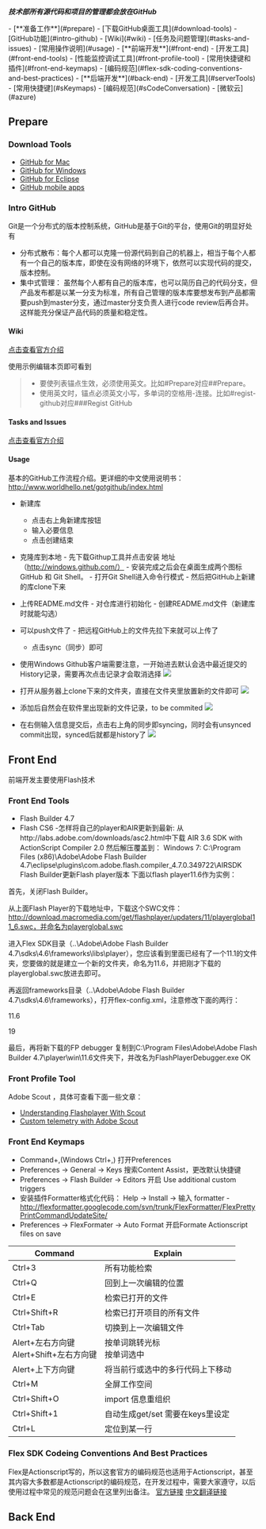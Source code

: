 ***技术部所有源代码和项目的管理都会放在GitHub***

<p></p>
- [**准备工作**](#prepare)
	- [下载GitHub桌面工具](#download-tools)
	- [GitHub功能](#intro-github)
		- [Wiki](#wiki)
		- [任务及问题管理](#tasks-and-issues)
		- [常用操作说明](#usage)			
- [**前端开发**](#front-end)
	- [开发工具](#front-end-tools)
	- [性能监控调试工具](#front-profile-tool)
	- [常用快捷键和插件](#front-end-keymaps)
	- [编码规范](#flex-sdk-coding-conventions-and-best-practices)
- [**后端开发**](#back-end)
	- [开发工具](#serverTools)
	- [常用快捷键](#sKeymaps)
	- [编码规范](#sCodeConversation)
	- [微软云](#azure)

## Prepare

### Download Tools

- [GitHub for Mac](http://mac.github.com/)
- [GitHub for Windows](http://windows.github.com/)
- [GitHub for Eclipse](http://eclipse.github.com/)
- [GitHub mobile apps](http://mobile.github.com/)

### Intro GitHub

Git是一个分布式的版本控制系统，GitHub是基于Git的平台，使用Git的明显好处有
- 分布式散布：每个人都可以克隆一份源代码到自己的机器上，相当于每个人都有一个自己的版本库，即使在没有网络的环境下，依然可以实现代码的提交，版本控制。
- 集中式管理：	虽然每个人都有自己的版本库，也可以简历自己的代码分支，但产品发布都是以某一分支为标准，所有自己管理的版本库要想发布到产品都需要push到master分支，通过master分支负责人进行code review后再合并。这样能充分保证产品代码的质量和稳定性。

#### Wiki

[点击查看官方介绍](https://github.com/features/projects/wikis)

使用示例编辑本页即可看到

> - 要使列表锚点生效，必须使用英文。比如#Prepare对应##Prepare。
> - 使用英文时，锚点必须英文小写，多单词的空格用-连接。比如#regist-github对应###Regist GitHub

#### Tasks and Issues

[点击查看官方介绍](https://github.com/features/projects/issues)

#### Usage

基本的GitHub工作流程介绍。更详细的中文使用说明书：http://www.worldhello.net/gotgithub/index.html 

- 新建库
	- 点击右上角新建库按钮
	- 输入必要信息
	- 点击创建结束
	
- 克隆库到本地
        - 先下载Githup工具并点击安装  地址（http://windows.github.com/）
        - 安装完成之后会在桌面生成两个图标 GitHub 和 Git Shell。
        - 打开Git Shell进入命令行模式
        - 然后把GitHub上新建的库clone下来
        
- 上传README.md文件
        - 对仓库进行初始化
        - 创建README.md文件（新建库时就能勾选）
        
- 可以push文件了
        - 把远程GitHub上的文件先拉下来就可以上传了
	- 点击sync（同步）即可

- 使用Windows Github客户端需要注意，一开始进去默认会选中最近提交的History记录，需要再次点击记录才会取消选择 ![](assets/githubHistory.png) 
- 打开从服务器上clone下来的文件夹，直接在文件夹里放置新的文件即可 ![](assets/openFolder.png)
- 添加后自然会在软件里出现新的文件记录，to be commited ![](assets/newFile.png) 
- 在右侧输入信息提交后，点击右上角的同步即syncing，同时会有unsynced commit出现，synced后就都是history了 ![](assets/syncing.png) 

## Front End

前端开发主要使用Flash技术

### Front End Tools

- Flash Builder 4.7
- Flash CS6
-怎样将自己的player和AIR更新到最新:
从http://labs.adobe.com/downloads/asc2.html中下载
 AIR 3.6 SDK with ActionScript Compiler 2.0
然后解压覆盖到：
Windows 7: C:\Program Files (x86)\Adobe\Adobe Flash Builder 4.7\eclipse\plugins\com.adobe.flash.compiler_4.7.0.349722\AIRSDK
Flash Builder更新Flash player版本
下面以flash player11.6作为实例：

首先，关闭Flash Builder。

 从上面Flash Player的下载地址中，下载这个SWC文件：http://download.macromedia.com/get/flashplayer/updaters/11/playerglobal11_6.swc，并命名为playerglobal.swc

 进入Flex SDK目录（..\Adobe\Adobe Flash Builder 4.7\sdks\4.6\frameworks\libs\player），您应该看到里面已经有了一个11.1的文件夹，您要做的就是建立一个新的文件夹，命名为11.6，并把刚才下载的playerglobal.swc放进去即可。

 再返回frameworks目录（..\Adobe\Adobe Flash Builder 4.7\sdks\4.6\frameworks），打开flex-config.xml，注意修改下面的两行：

 11.6

 19

 最后，再将新下载的FP debugger 复制到C:\Program Files\Adobe\Adobe Flash Builder 4.7\player\win\11.6文件夹下，并改名为FlashPlayerDebugger.exe OK
### Front Profile Tool

Adobe Scout ，具体可查看下面一些文章：
- [Understanding Flashplayer With Scout](http://www.adobe.com/devnet/scout/articles/understanding-flashplayer-with-scout.html)
- [Custom telemetry with Adobe Scout](http://www.adobe.com/devnet/scout/articles/adobe-scout-custom-telemetry.html)

### Front End Keymaps

- Command+,(Windows Ctrl+,) 打开Preferences
- Preferences -> General -> Keys 搜索Content Assist，更改默认快捷键
- Preferences -> Flash Builder -> Editors 开启 Use additional custom triggers
- 安装插件Formatter格式化代码： Help -> Install -> 输入 formatter - http://flexformatter.googlecode.com/svn/trunk/FlexFormatter/FlexPrettyPrintCommandUpdateSite/
- Preferences -> FlexFormater -> Auto Format 开启Formate Actionscript files on save

Command | Explain
---| ---
Ctrl+3 | 所有功能检索
Ctrl+Q | 回到上一次编辑的位置
Ctrl+E | 检索已打开的文件
Ctrl+Shift+R | 检索已打开项目的所有文件
Ctrl+Tab | 切换到上一次编辑文件
Alert+左右方向键<br>Alert+Shift+左右方向键 | 按单词跳转光标<br>按单词选中
Alert+上下方向键 | 将当前行或选中的多行代码上下移动
Ctrl+M | 全屏工作空间
Ctrl+Shift+O | import 信息重组织
Ctrl+Shift+1 | 自动生成get/set 需要在keys里设定
Ctrl+L | 定位到某一行


### Flex SDK Codeing Conventions And Best Practices

Flex是Actionscript写的，所以这套官方的编码规范也适用于Actionscript，甚至其内容大多数都是Actionscript的编码规范，在开发过程中，需要大家遵守，以后使用过程中常见的规范问题会在这里列出备注。
[官方链接](http://sourceforge.net/adobe/flexsdk/wiki/Coding%20Conventions/)
[中文翻译链接](http://wenku.baidu.com/view/28f485f7ba0d4a7302763a19.html)

## Back End

